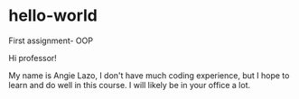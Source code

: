 # hello-world
First assignment- OOP

Hi professor!

My name is Angie Lazo, I don't have much coding experience, but I hope to learn and do well in this course. I will likely be in your office a lot. 
